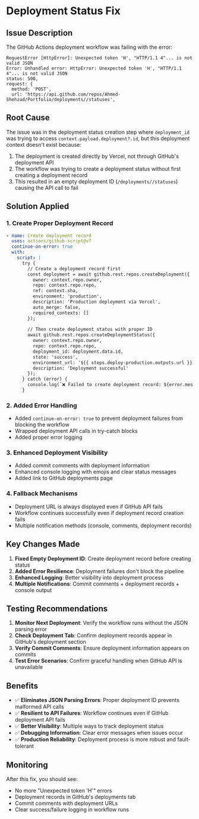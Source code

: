 # Deployment Status Fix

## Issue Description

The GitHub Actions deployment workflow was failing with the error:

```
RequestError [HttpError]: Unexpected token 'H', "HTTP/1.1 4"... is not valid JSON
Error: Unhandled error: HttpError: Unexpected token 'H', "HTTP/1.1 4"... is not valid JSON
status: 500,
request: {
  method: 'POST',
  url: 'https://api.github.com/repos/Ahmed-Shehzad/Portfolio/deployments//statuses',
```

## Root Cause

The issue was in the deployment status creation step where `deployment_id` was trying to access `context.payload.deployment?.id`, but this deployment context doesn't exist because:

1. The deployment is created directly by Vercel, not through GitHub's deployment API
2. The workflow was trying to create a deployment status without first creating a deployment record
3. This resulted in an empty deployment ID (`/deployments//statuses`) causing the API call to fail

## Solution Applied

### 1. Create Proper Deployment Record

```yaml
- name: Create deployment record
  uses: actions/github-script@v7
  continue-on-error: true
  with:
    script: |
      try {
        // Create a deployment record first
        const deployment = await github.rest.repos.createDeployment({
          owner: context.repo.owner,
          repo: context.repo.repo,
          ref: context.sha,
          environment: 'production',
          description: 'Production deployment via Vercel',
          auto_merge: false,
          required_contexts: []
        });
        
        // Then create deployment status with proper ID
        await github.rest.repos.createDeploymentStatus({
          owner: context.repo.owner,
          repo: context.repo.repo,
          deployment_id: deployment.data.id,
          state: 'success',
          environment_url: '${{ steps.deploy-production.outputs.url }}',
          description: 'Deployment successful'
        });
      } catch (error) {
        console.log(`❌ Failed to create deployment record: ${error.message}`);
      }
```

### 2. Added Error Handling

- Added `continue-on-error: true` to prevent deployment failures from blocking the workflow
- Wrapped deployment API calls in try-catch blocks
- Added proper error logging

### 3. Enhanced Deployment Visibility

- Added commit comments with deployment information
- Enhanced console logging with emojis and clear status messages
- Added link to GitHub deployments page

### 4. Fallback Mechanisms

- Deployment URL is always displayed even if GitHub API fails
- Workflow continues successfully even if deployment record creation fails
- Multiple notification methods (console, comments, deployment records)

## Key Changes Made

1. **Fixed Empty Deployment ID**: Create deployment record before creating status
2. **Added Error Resilience**: Deployment failures don't block the pipeline
3. **Enhanced Logging**: Better visibility into deployment process
4. **Multiple Notifications**: Commit comments + deployment records + console output

## Testing Recommendations

1. **Monitor Next Deployment**: Verify the workflow runs without the JSON parsing error
2. **Check Deployment Tab**: Confirm deployment records appear in GitHub's deployment section
3. **Verify Commit Comments**: Ensure deployment information appears on commits
4. **Test Error Scenarios**: Confirm graceful handling when GitHub API is unavailable

## Benefits

- ✅ **Eliminates JSON Parsing Errors**: Proper deployment ID prevents malformed API calls
- ✅ **Resilient to API Failures**: Workflow continues even if GitHub deployment API fails
- ✅ **Better Visibility**: Multiple ways to track deployment status
- ✅ **Debugging Information**: Clear error messages when issues occur
- ✅ **Production Reliability**: Deployment process is more robust and fault-tolerant

## Monitoring

After this fix, you should see:

- No more "Unexpected token 'H'" errors
- Deployment records in GitHub's deployments tab
- Commit comments with deployment URLs
- Clear success/failure logging in workflow runs
